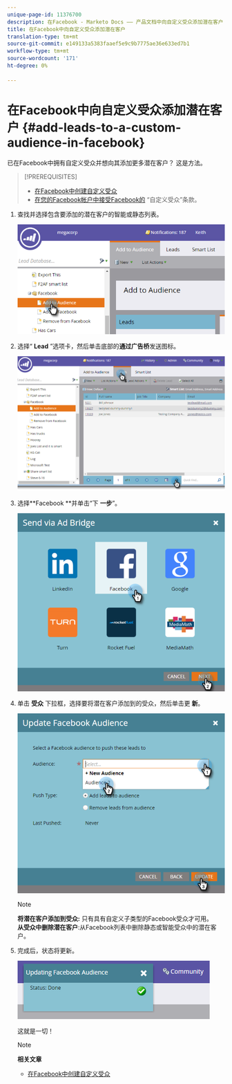 ```yaml
---
unique-page-id: 11376700
description: 在Facebook - Marketo Docs —— 产品文档中向自定义受众添加潜在客户
title: 在Facebook中向自定义受众添加潜在客户
translation-type: tm+mt
source-git-commit: e149133a5383faaef5e9c9b7775ae36e633ed7b1
workflow-type: tm+mt
source-wordcount: '171'
ht-degree: 0%

---
```



# 在Facebook中向自定义受众添加潜在客户 {#add-leads-to-a-custom-audience-in-facebook}

已在Facebook中拥有自定义受众并想向其添加更多潜在客户？ 这是方法。

>[!PREREQUISITES]
>
>* [在Facebook中创建自定义受众](create-a-custom-audience-in-facebook.md)
>* [在您的Facebook帐户中接受Facebook的](https://www.facebook.com/ads/manage/customaudiences/tos.php) “自定义受众”条款。

>



1. 查找并选择包含要添加的潜在客户的智能或静态列表。

   ![](assets/one.png)

1. 选择“ **Lead** ”选项卡，然后单击底部的**通过广告桥**发送图标。

   ![](assets/two-1.png)

1. 选择**Facebook **并单击“下 **一步**”。

   ![](assets/three.png)

1. 单击 **受众** 下拉框，选择要将潜在客户添加到的受众，然后单击更 **新**。

   ![](assets/4.png)

   >[!NOTE]
   >
   >**将潜在客户添加到受众:** 只有具有自定义子类型的Facebook受众才可用。\
   >**从受众中删除潜在客户**:从Facebook列表中删除静态或智能受众中的潜在客户。

1. 完成后，状态将更新。

   ![](assets/five-1.png)

   这就是一切！

   >[!NOTE]
   >
   >**相关文章**
   >
   >    
   >    
   >    * [在Facebook中创建自定义受众](create-a-custom-audience-in-facebook.md)


